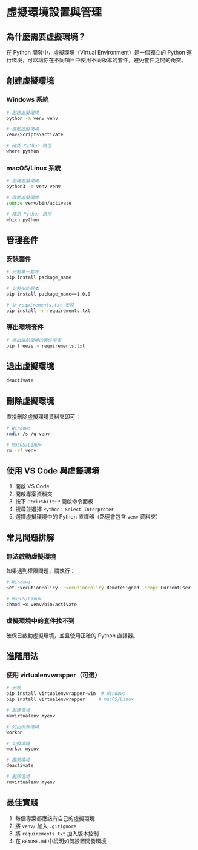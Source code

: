 # 虛擬環境設置與管理

## 為什麼需要虛擬環境？

在 Python 開發中，虛擬環境（Virtual Environment）是一個獨立的 Python 運行環境，可以讓你在不同項目中使用不同版本的套件，避免套件之間的衝突。

## 創建虛擬環境

### Windows 系統

```bash
# 創建虛擬環境
python -m venv venv

# 啟動虛擬環境
venv\Scripts\activate

# 確認 Python 路徑
where python
```

### macOS/Linux 系統

```bash
# 創建虛擬環境
python3 -m venv venv

# 啟動虛擬環境
source venv/bin/activate

# 確認 Python 路徑
which python
```

## 管理套件

### 安裝套件

```bash
# 安裝單一套件
pip install package_name

# 安裝指定版本
pip install package_name==1.0.0

# 從 requirements.txt 安裝
pip install -r requirements.txt
```

### 導出環境套件

```bash
# 導出當前環境的套件清單
pip freeze > requirements.txt
```

## 退出虛擬環境

```bash
deactivate
```

## 刪除虛擬環境

直接刪除虛擬環境資料夾即可：

```bash
# Windows
rmdir /s /q venv

# macOS/Linux
rm -rf venv
```

## 使用 VS Code 與虛擬環境

1. 開啟 VS Code
2. 開啟專案資料夾
3. 按下 `Ctrl+Shift+P` 開啟命令面板
4. 搜尋並選擇 `Python: Select Interpreter`
5. 選擇虛擬環境中的 Python 直譯器（路徑會包含 `venv` 資料夾）

## 常見問題排解

### 無法啟動虛擬環境

如果遇到權限問題，請執行：

```bash
# Windows
Set-ExecutionPolicy -ExecutionPolicy RemoteSigned -Scope CurrentUser

# macOS/Linux
chmod +x venv/bin/activate
```

### 虛擬環境中的套件找不到

確保已啟動虛擬環境，並且使用正確的 Python 直譯器。

## 進階用法

### 使用 virtualenvwrapper（可選）

```bash
# 安裝
pip install virtualenvwrapper-win  # Windows
pip install virtualenvwrapper     # macOS/Linux

# 創建環境
mkvirtualenv myenv

# 列出所有環境
workon

# 切換環境
workon myenv

# 離開環境
deactivate

# 刪除環境
rmvirtualenv myenv
```

## 最佳實踐

1. 每個專案都應該有自己的虛擬環境
2. 將 `venv/` 加入 `.gitignore`
3. 將 `requirements.txt` 加入版本控制
4. 在 `README.md` 中說明如何設置開發環境
